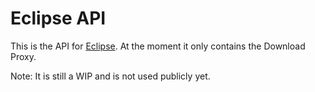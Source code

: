 # Eclipse API

This is the API for [Eclipse](https://eclipseemu.me). At the moment it only contains the Download Proxy.

Note: It is still a WIP and is not used publicly yet.
